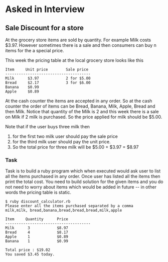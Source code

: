 # Asked in Interview

## Sale Discount for a store

At the grocery store items are sold by quantity. For example Milk costs $3.97. However sometimes there is a sale and then consumers can buy n items for the a special price. 

This week the pricing table at the local grocery store looks like this

```
Item     Unit price        Sale price
--------------------------------------
Milk      $3.97            2 for $5.00
Bread     $2.17            3 for $6.00
Banana    $0.99
Apple     $0.89
```

At the cash counter the items are accepted in any order. 
So at the cash counter the order of items can be Bread, Banana, Milk, Apple, Bread and then Milk. Notice that quantity of the Milk is 2 and this week there is a sale on Milk if 2 milk is purchased. So the price applied for milk should be $5.00.

Note that if the user buys three milk then 

1. for the first two milk user should pay the sale price
2. for the third milk user should pay the unit price.
3. So the total price for three milk will be $5.00 + $3.97 = $8.97

### Task

Task is to build a ruby program which when executed would ask user to list all the items purchased in any order. 
Once user has listed all the items then print the total cost. 
You need to build solution for the given items and you do not need to worry about items which would be added in future -- in other words the pricing table is static.

``` 
$ ruby discount_calculator.rb
Please enter all the items purchased separated by a comma
milk,milk, bread,banana,bread,bread,bread,milk,apple

Item     Quantity      Price
--------------------------------------
Milk      3            $8.97
Bread     4            $8.17
Apple     1            $0.89
Banana    1            $0.99  

Total price : $19.02
You saved $3.45 today.

```
